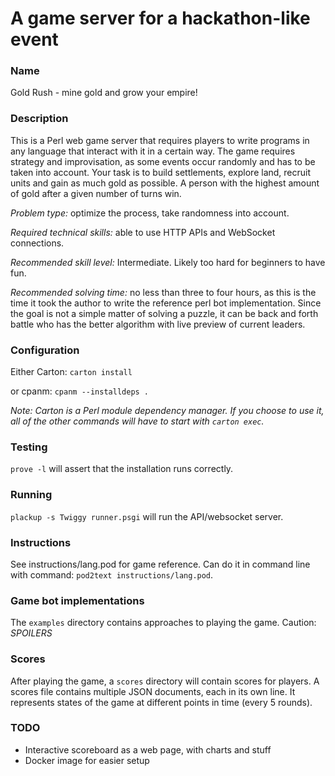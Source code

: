 A game server for a hackathon-like event
===========

### Name

Gold Rush - mine gold and grow your empire!

### Description

This is a Perl web game server that requires players to write programs in any
language that interact with it in a certain way. The game requires strategy and
improvisation, as some events occur randomly and has to be taken into account.
Your task is to build settlements, explore land, recruit units and gain as much
gold as possible. A person with the highest amount of gold after a given number
of turns win.

*Problem type:* optimize the process, take randomness into account.

*Required technical skills:* able to use HTTP APIs and WebSocket connections.

*Recommended skill level:* Intermediate. Likely too hard for beginners to have
fun.

*Recommended solving time:* no less than three to four hours, as this is the
time it took the author to write the reference perl bot implementation. Since
the goal is not a simple matter of solving a puzzle, it can be back and forth
battle who has the better algorithm with live preview of current leaders.

### Configuration

Either Carton: `carton install`

or cpanm: `cpanm --installdeps .`

*Note: Carton is a Perl module dependency manager. If you choose to use it, all
of the other commands will have to start with `carton exec`.*

### Testing

`prove -l` will assert that the installation runs correctly.

### Running

`plackup -s Twiggy runner.psgi` will run the API/websocket server.

### Instructions

See instructions/lang.pod for game reference. Can do it in
command line with command: `pod2text instructions/lang.pod`.

### Game bot implementations

The `examples` directory contains approaches to playing the game.
Caution: _SPOILERS_

### Scores

After playing the game, a `scores` directory will contain scores for players. A
scores file contains multiple JSON documents, each in its own line. It
represents states of the game at different points in time (every 5 rounds).

### TODO

- Interactive scoreboard as a web page, with charts and stuff
- Docker image for easier setup
